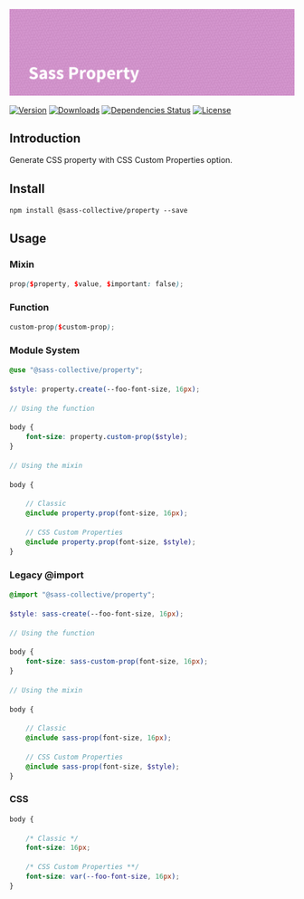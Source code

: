 ![Sass Property](.github/banner.png)

[![Version](https://flat.badgen.net/npm/v/@sass-collective/property)](https://www.npmjs.com/package/@sass-collective/property)
[![Downloads](https://flat.badgen.net/npm/dt/@sass-collective/property)](https://www.npmjs.com/package/@sass-collective/property)
[![Dependencies Status](https://david-dm.org/sass-collective/sass-collective/status.svg?style=flat-square&path=packages/property)](https://david-dm.org/sass-collective/sass-collective?path=packages/property)
[![License](https://flat.badgen.net/github/license/sass-collective/sass-collective)](https://flat.badgen.net/github/license/sass-collective/sass-collective)

## Introduction

Generate CSS property with CSS Custom Properties option.

## Install

    npm install @sass-collective/property --save

## Usage

### Mixin

```scss
prop($property, $value, $important: false);
```

### Function

```scss
custom-prop($custom-prop);
```

### Module System

```scss
@use "@sass-collective/property";

$style: property.create(--foo-font-size, 16px);

// Using the function

body {
    font-size: property.custom-prop($style);
}

// Using the mixin

body {
    
    // Classic
    @include property.prop(font-size, 16px);

    // CSS Custom Properties
    @include property.prop(font-size, $style);
}
```

### Legacy @import

```scss
@import "@sass-collective/property";

$style: sass-create(--foo-font-size, 16px);

// Using the function

body {
    font-size: sass-custom-prop(font-size, 16px);
}

// Using the mixin

body {
    
    // Classic
    @include sass-prop(font-size, 16px);

    // CSS Custom Properties
    @include sass-prop(font-size, $style);
}
```

### CSS

```css
body {

    /* Classic */
    font-size: 16px;

    /* CSS Custom Properties **/
    font-size: var(--foo-font-size, 16px);
}
```

